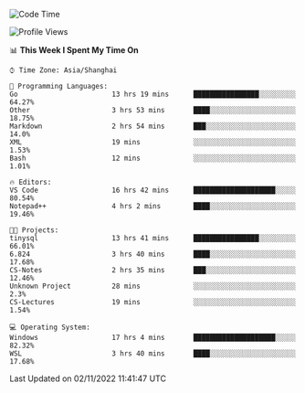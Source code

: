 <!--START_SECTION:waka-->
![Code Time](http://img.shields.io/badge/Code%20Time-279%20hrs%2037%20mins-blue)

![Profile Views](http://img.shields.io/badge/Profile%20Views-3-blue)

📊 **This Week I Spent My Time On** 

```text
⌚︎ Time Zone: Asia/Shanghai

💬 Programming Languages: 
Go                       13 hrs 19 mins      ████████████████░░░░░░░░░   64.27% 
Other                    3 hrs 53 mins       ████░░░░░░░░░░░░░░░░░░░░░   18.75% 
Markdown                 2 hrs 54 mins       ███░░░░░░░░░░░░░░░░░░░░░░   14.0% 
XML                      19 mins             ░░░░░░░░░░░░░░░░░░░░░░░░░   1.53% 
Bash                     12 mins             ░░░░░░░░░░░░░░░░░░░░░░░░░   1.01%

🔥 Editors: 
VS Code                  16 hrs 42 mins      ████████████████████░░░░░   80.54% 
Notepad++                4 hrs 2 mins        ████░░░░░░░░░░░░░░░░░░░░░   19.46%

🐱‍💻 Projects: 
tinysql                  13 hrs 41 mins      ████████████████░░░░░░░░░   66.01% 
6.824                    3 hrs 40 mins       ████░░░░░░░░░░░░░░░░░░░░░   17.68% 
CS-Notes                 2 hrs 35 mins       ███░░░░░░░░░░░░░░░░░░░░░░   12.46% 
Unknown Project          28 mins             ░░░░░░░░░░░░░░░░░░░░░░░░░   2.3% 
CS-Lectures              19 mins             ░░░░░░░░░░░░░░░░░░░░░░░░░   1.54%

💻 Operating System: 
Windows                  17 hrs 4 mins       ████████████████████░░░░░   82.32% 
WSL                      3 hrs 40 mins       ████░░░░░░░░░░░░░░░░░░░░░   17.68%

```


 Last Updated on 02/11/2022 11:41:47 UTC
<!--END_SECTION:waka-->